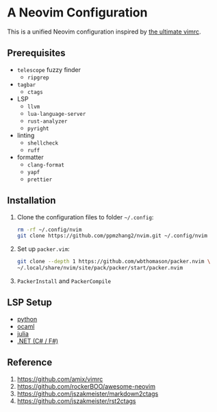 # A Neovim Configuration

This is a unified Neovim configuration inspired by [the ultimate
vimrc](https://github.com/amix/vimrc).

## Prerequisites

- `telescope` fuzzy finder
  - `ripgrep`
- `tagbar`
  - `ctags`
- LSP
  - `llvm`
  - `lua-language-server`
  - `rust-analyzer`
  - `pyright`
- linting
  - `shellcheck`
  - `ruff`
- formatter
  - `clang-format`
  - `yapf`
  - `prettier`

## Installation

1. Clone the configuration files to folder `~/.config`:

   ```sh
   rm -rf ~/.config/nvim
   git clone https://github.com/ppmzhang2/nvim.git ~/.config/nvim
   ```

2. Set up `packer.vim`:

   ```sh
   git clone --depth 1 https://github.com/wbthomason/packer.nvim \
   ~/.local/share/nvim/site/pack/packer/start/packer.nvim
   ```

3. `PackerInstall` and `PackerCompile`

## LSP Setup

- [python](./python_lsp_setup.md)
- [ocaml](./ocaml_lsp_setup.md)
- [julia](./julia_lsp_setup.md)
- [.NET (C# / F#)](./dotnet_lsp_setup.md)

## Reference

1. https://github.com/amix/vimrc
2. https://github.com/rockerBOO/awesome-neovim
3. https://github.com/jszakmeister/markdown2ctags
4. https://github.com/jszakmeister/rst2ctags
